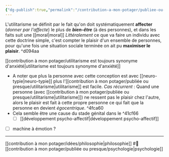 ```yaml
---
{"dg-publish":true,"permalink":"/contribution-a-mon-potager/publiee-ou-presque/utilitarisme/"}
---
```


L'utilitarisme se définit par le fait qu'on doit systématiquement **affecter** (*donner par l'affecte*) le plus de ***bien-être*** (à des personnes), et dans les faits suit une [[moral\|moral]]
*Littéralement* ce que va faire un individu avec cette doctrine simple, c'est compter le plaisir d'un ensemble de personnes, pour qu'une fois une situation sociale terminée on ait pu **maximiser le plaisir**. ^d094aa

[[contribution à mon potager/utilitarisme est toujours synonyme d'anxiété\|utilitarisme est toujours synonyme d'anxiété]]

- A noter que plus la personne avec cette conception est avec [[neuro-typie\|neuro-typie]] plus l'[[contribution à mon potager/publiée ou presque/utilitarisme\|utilitarisme]] est facile.
		*Cas récurrent* : Quand une personne (avec [[contribution à mon potager/publiée ou presque/utilitarisme\|utilitarisme]]) ne ressent pas le plaisir chez l'autre, alors le plaisir est fait à cette propre personne ce qui fait que la personne en devient *égocentrique*.
 ^4fca60
- Cela semble être une cause du stade génital dans le ^41cf66
	- [ ] [[développement psycho-affectif\|développement psycho-affectif]]

- [ ] machine à émotion ?

---
[[contribution à mon potager/idées/philosophie\|philosophie]] #🌱 [[contribution à mon potager/publiée ou presque/psychologie\|psychologie]]
